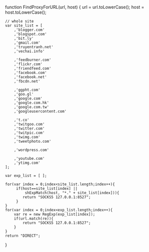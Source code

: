 function FindProxyForURL(url, host)
{
    url = url.toLowerCase();
    host = host.toLowerCase();
    
    // whole site
    var site_list = [
        ,'blogger.com'
        ,'blogspot.com'
        ,'bit.ly'
        ,'gmail.com'
        ,'truyentranh.net'
        ,'vechai.info'
        
        ,'feedburner.com'
        ,'flickr.com'
        ,'friendfeed.com'
        ,'facebook.com'
        ,'facebook.net'
        ,'fbcdn.net'

        ,'ggpht.com'
        ,'goo.gl'
        ,'google.com'
        ,'google.com.hk'
        ,'google.com.tw'
        ,'googleusercontent.com'

        ,'t.co'
        ,'twitgoo.com'
        ,'twitter.com'
        ,'twitpic.com'
        ,'twimg.com'
        ,'tweetphoto.com'

        ,'wordpress.com'

        ,'youtube.com'
        ,'ytimg.com'
    ];
    
    var exp_list = [ ];

    for(var index = 0;index<site_list.length;index++){
         if(host==site_list[index] ||
             shExpMatch(host, "*." + site_list[index])){
            return "SOCKS5 127.0.0.1:8527";
         }
    }
    for(var index = 0;index<exp_list.length;index++){
        var re = new RegExp(exp_list[index]);
        if(url.match(re)){
            return "SOCKS5 127.0.0.1:8527";
        }
    }
    return "DIRECT";
}
